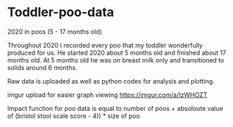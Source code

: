 # Toddler-poo-data
2020 in poos (5 - 17 months old)

Throughout 2020 I recorded every poo that my toddler wonderfully produced for us. 
He started 2020 about 5 months old and finished about 17 months old. 
At 5 months old he was on breast milk only and transitioned to solids around 6 months. 

Raw data is uploaded as well as python codes for analysis and plotting. 

imgur upload for easier graph viewing
https://imgur.com/a/IzWHOZT

Impact function for poo data is equal to number of poos + absoloute value of (bristol stool scale score - 4)) * size of poo
